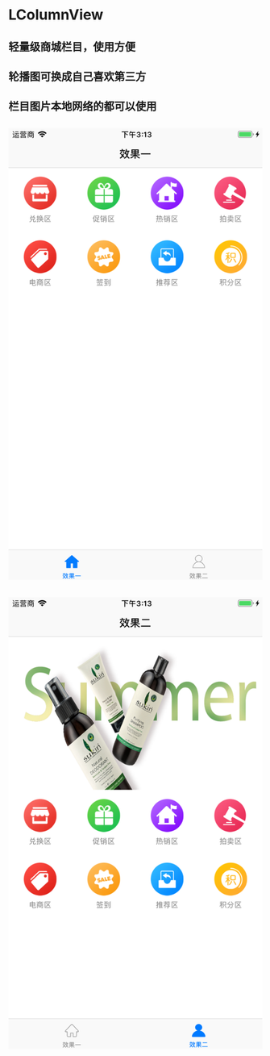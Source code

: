 # LColumnView
## 轻量级商城栏目，使用方便
## 轮播图可换成自己喜欢第三方
## 栏目图片本地网络的都可以使用
## ![](https://github.com/DreamLoverInTheHorizon/LColumnView/raw/master/Images/xiaoguo1.png)
## ![](https://github.com/DreamLoverInTheHorizon/LColumnView/raw/master/Images/xiaoguo2.png)
